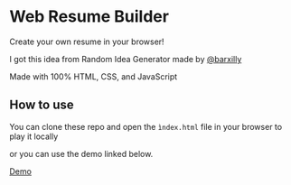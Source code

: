# Web Resume Builder

Create your own resume in your browser!

I got this idea from Random Idea Generator made by [@barxilly](https://github.com/barxilly/random-idea-generator)

Made with 100% HTML, CSS, and JavaScript

## How to use

You can clone these repo and open the `ìndex.html` file in your browser to play it locally

or you can use the demo linked below.

[Demo](https://radioactivepotato.github.io/web-resume-builder)
